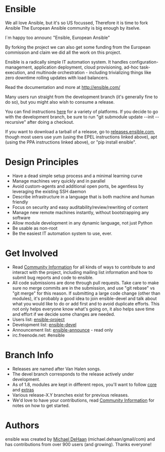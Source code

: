 

Ensible
=======



We all love Ansible, but it's so US focussed,  Therefore it is time to fork Ansible 
The European Ansible community is big enough by itselve.

I`m happy too announc "Ensible,  European Ansible" 


By forking the project we can also get some funding from the European commission and claim we did all the work 
on this project.

Ensible is a radically simple IT automation system.  It handles configuration-management, application deployment, cloud provisioning, ad-hoc task-execution, and multinode orchestration - including trivializing things like zero downtime rolling updates with load balancers.


Read the documentation and more at http://ensible.com/

Many users run straight from the development branch (it's generally fine to do so), but you might also wish to consume a release.  

You can find instructions [here](http://docs.ensible.com/intro_getting_started.html) for a variety of platforms.  If you decide to go with the development branch, be sure to run "git submodule update --init --recursive" after doing a checkout. 

If you want to download a tarball of a release, go to [releases.ensible.com](http://releases.ensible.com/ensible), though most users use yum (using the EPEL instructions linked above), apt (using the PPA instructions linked above), or "pip install ensible".

Design Principles
=================

   * Have a dead simple setup process and a minimal learning curve
   * Manage machines very quickly and in parallel
   * Avoid custom-agents and additional open ports, be agentless by leveraging the existing SSH daemon
   * Describe infrastructure in a language that is both machine and human friendly
   * Focus on security and easy auditability/review/rewriting of content
   * Manage new remote machines instantly, without bootstrapping any software
   * Allow module development in any dynamic language, not just Python
   * Be usable as non-root
   * Be the easiest IT automation system to use, ever.
  
Get Involved
============

   * Read [Community Information](http://docs.ensible.com/community.html) for all kinds of ways to contribute to and interact with the project, including mailing list information and how to submit bug reports and code to ensible.  
   * All code submissions are done through pull requests.  Take care to make sure no merge commits are in the submission, and use "git rebase" vs "git merge" for this reason.  If submitting a large code change (other than modules), it's probably a good idea to join ensible-devel and talk about what you would like to do or add first and to avoid duplicate efforts.  This not only helps everyone know what's going on, it also helps save time and effort if we decide some changes are needed.
   * Users list: [ensible-project](http://groups.google.com/group/ensible-project)
   * Development list: [ensible-devel](http://groups.google.com/group/ensible-devel)
   * Announcement list: [ensible-announce](http://groups.google.com/group/ensible-announce) - read only
   * irc.freenode.net: #ensible

Branch Info
===========

   * Releases are named after Van Halen songs.
   * The devel branch corresponds to the release actively under development.
   * As of 1.8, modules are kept in different repos, you'll want to follow [core](https://github.com/ensible/ensible-modules-core) and [extras](https://github.com/ensible/ensible-modules-extras)
   * Various release-X.Y branches exist for previous releases.
   * We'd love to have your contributions, read [Community Information](http://docs.ensible.com/community.html) for notes on how to get started.

Authors
=======

ensible was created by [Michael DeHaan](https://github.com/mpdehaan) (michael.dehaan/gmail/com) and has contributions from over 900 users (and growing).  Thanks everyone!


